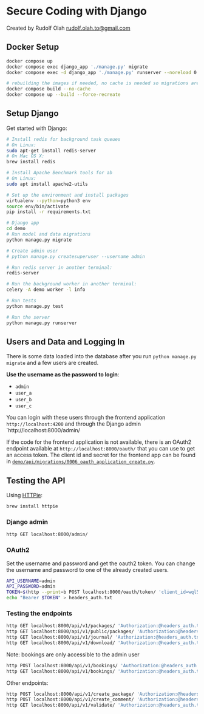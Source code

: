 # Secure Coding with Django
Created by Rudolf Olah <rudolf.olah.to@gmail.com>

## Docker Setup

```sh
docker compose up
docker compose exec django_app './manage.py' migrate
docker compose exec -d django_app './manage.py' runserver --noreload 0.0.0.0:8000

# rebuilding the images if needed, no cache is needed so migrations are run
docker compose build --no-cache
docker compose up --build --force-recreate
```

## Setup Django
Get started with Django:

```sh
# Install redis for background task queues
# On Linux:
sudo apt-get install redis-server
# On Mac OS X:
brew install redis

# Install Apache Benchmark tools for ab
# On Linux:
sudo apt install apache2-utils

# Set up the environment and install packages
virtualenv --python=python3 env
source env/bin/activate
pip install -r requirements.txt

# Django app
cd demo
# Run model and data migrations
python manage.py migrate

# Create admin user
# python manage.py createsuperuser --username admin

# Run redis server in another terminal:
redis-server

# Run the background worker in another terminal:
celery -A demo worker -l info

# Run tests
python manage.py test

# Run the server
python manage.py runserver
```

## Users and Data and Logging In
There is some data loaded into the database after you run `python manage.py migrate` and a few users are created.

**Use the username as the password to login**:
- `admin`
- `user_a`
- `user_b`
- `user_c`

You can login with these users through the frontend application `http://localhost:4200` and through the Django admin `http://localhost:8000/admin/

If the code for the frontend application is not available, there is an OAuth2 endpoint available at `http://localhost:8000/oauth/` that you can use to get an access token. The client id and secret for the frontend app can be found in [`demo/api/migrations/0006_oauth_application_create.py`](./demo/api/migrations/0006_oauth_application_create.py).

## Testing the API

Using [HTTPie](https://httpie.io/):

```sh
brew install httpie
```
### Django admin

```sh
http GET localhost:8000/admin/
```

### OAuth2

Set the username and password and get the oauth2 token. You can change the username and password to one of the already created users.

```sh
API_USERNAME=admin
API_PASSWORD=admin
TOKEN=$(http --print=b POST localhost:8000/oauth/token/ 'client_id=wql5aqXepfkcF0JQOAoOo921zbvcrQSg1MUb2VUe' 'client_secret=tVnwobvL4C7D76AOsYkrtDLh1D1mahbUqkzSBfqVi2zXfsBBD9Jm8FNe6yWof1XYIOwBfxtKrZh4Eug3piGu94Oga2R0VHJVG2VxQn1pw5Y5xcBOva0IX1n4WrPXZn0N' 'grant_type=password' "username=$API_USERNAME" "password=$API_PASSWORD" | python -c "import sys, json; data = json.load(sys.stdin); print(data['access_token'])")
echo "Bearer $TOKEN" > headers_auth.txt
```

### Testing the endpoints

```sh
http GET localhost:8000/api/v1/packages/ 'Authorization:@headers_auth.txt'
http GET localhost:8000/api/v1/public/packages/ 'Authorization:@headers_auth.txt'
http GET localhost:8000/api/v1/journal/ 'Authorization:@headers_auth.txt'
http GET localhost:8000/api/v1/download/ 'Authorization:@headers_auth.txt'
```

Note: bookings are only accessible to the admin user

```sh
http POST localhost:8000/api/v1/bookings/ 'Authorization:@headers_auth.txt' 'name=Test Booking' 'start=2023-12-01' 'end=2023-12-24' 'package=1' 'email_address=user_a@localhost'
http GET localhost:8000/api/v1/bookings/ 'Authorization:@headers_auth.txt'
```

Other endpoints:

```sh
http POST localhost:8000/api/v1/create_package/ 'Authorization:@headers_auth.txt'
http POST localhost:8000/api/v1/create_comment/ 'Authorization:@headers_auth.txt'
http GET localhost:8000/api/v1/validate/ 'Authorization:@headers_auth.txt'
```
